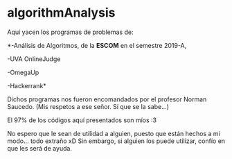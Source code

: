 # algorithmAnalysis
Aquí yacen los programas de problemas de:

*-Análisis de Algoritmos, de la **ESCOM** en el semestre 2019-A,

-UVA OnlineJudge

-OmegaUp

-Hackerrank*

Dichos programas nos fueron encomandados por el profesor Norman Saucedo. (Mis respetos a ese señor. Sí que se la sabe...)

El 97% de los códigos aquí presentados son míos :3

No espero que le sean de utilidad a alguien, puesto que están hechos a mi modo... todo extraño xD
Sin embargo, si alguien los puede utilizar, confío en que les será de ayuda.
